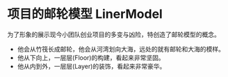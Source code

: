# 项目的邮轮模型 LinerModel

为了形象的展示现今小团队创业项目的多变与凶险，特创造了邮轮模型的概念。

* 他会从竹筏长成邮轮，他会从河湾划向大海，远处的就有邮轮和大海的模样。
* 他从下向上，一层层(Floor)的构建，看起来非常坚固。
* 他从内到外，一层层(Layer)的装饰，看起来非常豪华。

